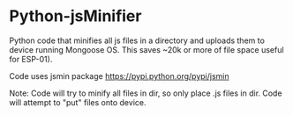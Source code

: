 # Python-jsMinifier
Python code that minifies all js files in a directory and uploads them to device running Mongoose OS. This saves ~20k or more of file space useful for ESP-01).

Code uses jsmin package https://pypi.python.org/pypi/jsmin

Note: Code will try to minify all files in dir, so only place .js files in dir. Code will attempt to "put" files onto device.

